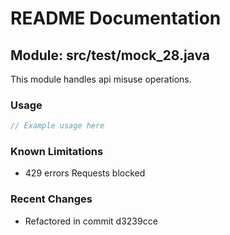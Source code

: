 # README Documentation

## Module: src/test/mock_28.java

This module handles api misuse operations.

### Usage

```javascript
// Example usage here
```

### Known Limitations

- 429 errors Requests blocked

### Recent Changes

- Refactored in commit d3239cce
